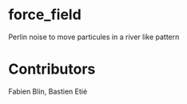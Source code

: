 # force_field
Perlin noise to move particules in a river like pattern

# Contributors
Fabien Blin, Bastien Etié